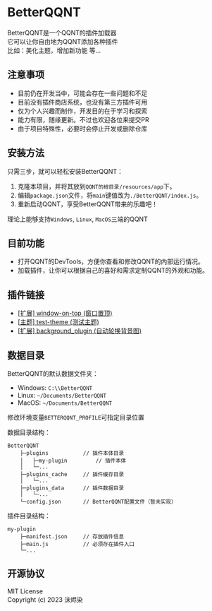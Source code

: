 # BetterQQNT

BetterQQNT是一个QQNT的插件加载器  
它可以让你自由地为QQNT添加各种插件  
比如：美化主题，增加新功能 等...


## 注意事项

- 目前仍在开发当中，可能会存在一些问题和不足
- 目前没有插件商店系统，也没有第三方插件可用
- 仅为个人兴趣而制作，开发目的在于学习和探索
- 能力有限，随缘更新。不过也欢迎各位来提交PR
- 由于项目特殊性，必要时会停止开发或删除仓库


## 安装方法

只需三步，就可以轻松安装BetterQQNT：

1. 克隆本项目，并将其放到`QQNT的根目录/resources/app`下。
2. 编辑`package.json`文件，将`main`键值改为`./BetterQQNT/index.js`。
3. 重新启动QQNT，享受BetterQQNT带来的乐趣吧！

理论上能够支持`Windows`, `Linux`, `MacOS`三端的QQNT


## 目前功能

- 打开QQNT的DevTools，方便你查看和修改QQNT的内部运行情况。
- 加载插件，让你可以根据自己的喜好和需求定制QQNT的外观和功能。


## 插件链接

- [[扩展] window-on-top (窗口置顶)](https://github.com/mo-jinran/BetterQQNT-window-on-top)
- [[主题] test-theme (测试主题)](https://github.com/mo-jinran/BetterQQNT-test-theme)
- [[扩展] background_plugin (自动轮换背景图)](https://github.com/xh321/BetterQQNT-Background-Plugin)


## 数据目录

BetterQQNT的默认数据文件夹：

- Windows: `C:\\BetterQQNT`
- Linux: `~/Documents/BetterQQNT`
- MacOS: `~/Documents/BetterQQNT`

修改环境变量`BETTERQQNT_PROFILE`可指定目录位置

数据目录结构：
```
BetterQQNT
    ├─plugins           // 插件本体目录
    │   ├─my-plugin         // 插件本体
    │   └─...
    ├─plugins_cache     // 插件缓存目录
    │   └─...
    ├─plugins_data      // 插件数据目录
    │   └─...
    └─config.json       // BetterQQNT配置文件（暂未实现）
```

插件目录结构：
```
my-plugin
    ├─manifest.json     // 存放插件信息
    ├─main.js           // 必须存在插件入口
    └─...
```


## 开源协议

MIT License  
Copyright (c) 2023 沫烬染
